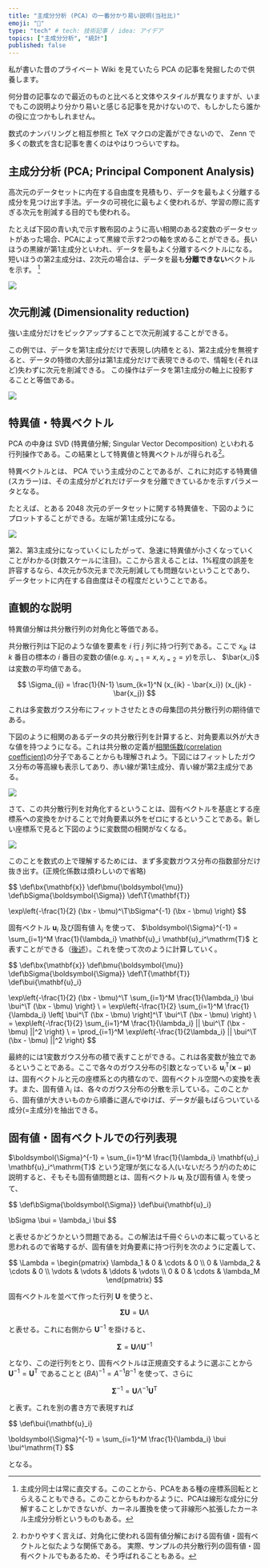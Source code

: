 ```yaml
---
title: "主成分分析 (PCA) の一番分かり易い説明(当社比)"
emoji: "📌"
type: "tech" # tech: 技術記事 / idea: アイデア
topics: ["主成分分析", "統計"]
published: false
---
```


私が書いた昔のプライベート Wiki を見ていたら PCA の記事を発掘したので供養します。

何分昔の記事なので最近のものと比べると文体やスタイルが異なりますが、いまでもこの説明より分かり易いと感じる記事を見かけないので、もしかしたら誰かの役に立つかもしれません。

数式のナンバリングと相互参照と TeX マクロの定義ができないので、 Zenn で多くの数式を含む記事を書くのはやはりつらいですね。

## 主成分分析 (PCA; Principal Component Analysis)

高次元のデータセットに内在する自由度を見積もり、データを最もよく分離する成分を見つけ出す手法。データの可視化に最もよく使われるが、学習の際に高すぎる次元を削減する目的でも使われる。

たとえば下図の青い丸で示す散布図のように高い相関のある2変数のデータセットがあった場合、PCAによって黒線で示す2つの軸を求めることができる。長いほうの黒線が第1主成分といわれ、データを最もよく分離するベクトルになる。短いほうの第2主成分は、2次元の場合は、データを最も**分離できない**ベクトルを示す。 [^1]

[^1]: 主成分同士は常に直交する。このことから、PCAをある種の座標系回転ととらえることもできる。このことからもわかるように、PCAは線形な成分に分解することしかできないが、カーネル置換を使って非線形へ拡張したカーネル主成分分析というものもある。

![](/images/pca-explanation.png)


## 次元削減 (Dimensionality reduction)

強い主成分だけをピックアップすることで次元削減することができる。

この例では、データを第1主成分だけで表現し(内積をとる)、第2主成分を無視すると、データの特徴の大部分は第1主成分だけで表現できるので、情報を(それほど)失わずに次元を削減できる。
この操作はデータを第1主成分の軸上に投影することと等価である。

![](/images/pca-explanation2.png)


## 特異値・特異ベクトル

PCA の中身は SVD (特異値分解; Singular Vector Decomposition) といわれる行列操作である。この結果として特異値と特異ベクトルが得られる[^2]。

[^2]: わかりやすく言えば、対角化に使われる固有値分解における固有値・固有ベクトルと似たような関係である。
実際、サンプルの共分散行列の固有値・固有ベクトルでもあるため、そう呼ばれることもある。

特異ベクトルとは、 PCA でいう主成分のことであるが、これに対応する特異値(スカラー)は、その主成分がどれだけデータを分離できているかを示すパラメータとなる。

たとえば、とある 2048 次元のデータセットに関する特異値を、下図のようにプロットすることができる。左端が第1主成分になる。

![](/images/pca-singular.png)

第2、第3主成分になっていくにしたがって、急速に特異値が小さくなっていくことがわかる(対数スケールに注目)。ここから言えることは、1%程度の誤差を許容するなら、4次元か5次元まで次元削減しても問題ないということであり、データセットに内在する自由度はその程度だということである。


## 直観的な説明

特異値分解は共分散行列の対角化と等価である。

共分散行列は下記のような値を要素を $i$ 行 $j$ 列に持つ行列である。ここで $x_{ik}$ は $k$ 番目の標本の $i$ 番目の変数の値(e.g. $x_{i=1} = x, x_{i=2} = y$)を示し、 $\bar{x_i}$ は変数の平均値である。

$$ \Sigma_{ij} = \frac{1}{N-1} \sum_{k=1}^N (x_{ik} - \bar{x_i}) (x_{jk} - \bar{x_j}) $$

これは多変数ガウス分布にフィットさせたときの母集団の共分散行列の期待値である。

下図のように相関のあるデータの共分散行列を計算すると、対角要素以外が大きな値を持つようになる。これは共分散の定義が[相関係数(correlation coefficient)](https://ja.wikipedia.org/wiki/%E3%83%94%E3%82%A2%E3%82%BD%E3%83%B3%E3%81%AE%E7%A9%8D%E7%8E%87%E7%9B%B8%E9%96%A2%E4%BF%82%E6%95%B0)の分子であることからも理解されよう。下図にはフィットしたガウス分布の等高線も表示してあり、赤い線が第1主成分、青い線が第2主成分である。

![](/images/gaussdemo1.png)

さて、この共分散行列を対角化するということは、固有ベクトルを基底とする座標系への変換をかけることで対角要素以外をゼロにするということである。新しい座標系で見ると下図のように変数間の相関がなくなる。

![](/images/gaussdemo2.png)

このことを数式の上で理解するためには、まず多変数ガウス分布の指数部分だけ抜き出す。(正規化係数は煩わしいので省略)

$$
\def\bx{\mathbf{x}}
\def\bmu{\boldsymbol{\mu}}
\def\bSigma{\boldsymbol{\Sigma}}
\def\T{\mathbf{T}}

\exp\left\{-\frac{1}{2} (\bx - \bmu)^\T\bSigma^{-1} (\bx - \bmu) \right\}
$$

固有ベクトル $\mathbf{u}_i$ 及び固有値 $\lambda_i$ を使って、 $\boldsymbol{\Sigma}^{-1} = \sum_{i=1}^M \frac{1}{\lambda_i} \mathbf{u}_i \mathbf{u}_i^\mathrm{T}$ と表すことができる（[後述](#固有値・固有ベクトルでの行列表現)）。これを使って次のように計算していく。

$$
\def\bx{\mathbf{x}}
\def\bmu{\boldsymbol{\mu}}
\def\bSigma{\boldsymbol{\Sigma}}
\def\T{\mathbf{T}}
\def\bui{\mathbf{u}_i}

\exp\left\{-\frac{1}{2} (\bx - \bmu)^\T \sum_{i=1}^M \frac{1}{\lambda_i} \bui \bui^\T (\bx - \bmu) \right\} \\
= \exp\left\{-\frac{1}{2} \sum_{i=1}^M \frac{1}{\lambda_i} \left[ \bui^\T (\bx - \bmu) \right]^\T \bui^\T (\bx - \bmu) \right\} \\
= \exp\left\{-\frac{1}{2} \sum_{i=1}^M \frac{1}{\lambda_i} || \bui^\T (\bx - \bmu) ||^2 \right\} \\
= \prod_{i=1}^M \exp\left\{-\frac{1}{2\lambda_i} || \bui^\T (\bx - \bmu) ||^2 \right\}
$$

最終的には1変数ガウス分布の積で表すことができる。これは各変数が独立であるということである。ここで各々のガウス分布の引数となっている $\mathbf{u}_i^\mathrm{T} (\mathbf{x} - \boldsymbol{\mu})$ は、固有ベクトルと元の座標系との内積なので、固有ベクトル空間への変換を表す。また、固有値 $\lambda_i$ は、各々のガウス分布の分散を示している。このことから、固有値が大きいものから順番に選んでゆけば、データが最もばらついている成分(=主成分)を抽出できる。


## 固有値・固有ベクトルでの行列表現

$\boldsymbol{\Sigma}^{-1} = \sum_{i=1}^M \frac{1}{\lambda_i} \mathbf{u}_i \mathbf{u}_i^\mathrm{T}$ という定理が気になる人(いないだろうが)のために説明すると、そもそも固有値問題とは、固有ベクトル $\mathbf{u}_i$ 及び固有値 $\lambda_i$ を使って、

$$
\def\bSigma{\boldsymbol{\Sigma}}
\def\bui{\mathbf{u}_i}

\bSigma \bui = \lambda_i \bui
$$

と表せるかどうかという問題である。この解法は千冊ぐらいの本に載っていると思われるので省略するが、固有値を対角要素に持つ行列を次のように定義して、

$$
\Lambda = \begin{pmatrix}
\lambda_1 & 0 & \cdots & 0 \\
0 & \lambda_2 & \cdots & 0 \\
\vdots & \vdots & \ddots & \vdots \\
0 & 0 & \cdots & \lambda_M
\end{pmatrix}
$$

固有ベクトルを並べて作った行列 $\mathbf{U}$ を使うと、

$$
\boldsymbol{\Sigma} \mathbf{U} = \mathbf{U}\Lambda
$$

と表せる。これに右側から $\mathbf{U}^{-1}$ を掛けると、

$$
\boldsymbol{\Sigma} = \mathbf{U} \Lambda \mathbf{U}^{-1}
$$

となり、この逆行列をとり、固有ベクトルは正規直交するように選ぶことから $\mathbf{U}^{-1} = \mathbf{U}^\mathrm{T}$ であることと
$(BA)^{-1} = A^{-1}B^{-1}$ を使って、さらに

$$
\boldsymbol{\Sigma}^{-1} = \mathbf{U} \Lambda^{-1} \mathbf{U}^\mathrm{T}
$$

と表す。これを別の書き方で表現すれば

$$
\def\bui{\mathbf{u}_i}

\boldsymbol{\Sigma}^{-1} = \sum_{i=1}^M \frac{1}{\lambda_i} \bui \bui^\mathrm{T}
$$

となる。

